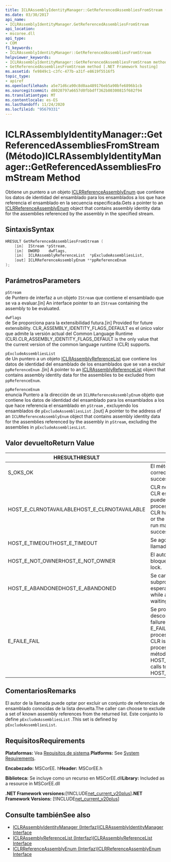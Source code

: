 ```yaml
---
title: ICLRAssemblyIdentityManager::GetReferencedAssembliesFromStream (Método)
ms.date: 03/30/2017
api_name:
- ICLRAssemblyIdentityManager.GetReferencedAssembliesFromStream
api_location:
- mscoree.dll
api_type:
- COM
f1_keywords:
- ICLRAssemblyIdentityManager::GetReferencedAssembliesFromStream
helpviewer_keywords:
- ICLRAssemblyIdentityManager::GetReferencedAssembliesFromStream method [.NET Framework hosting]
- GetReferencedAssembliesFromStream method [.NET Framework hosting]
ms.assetid: fe9849c1-c3fc-477b-a31f-e8619f5516f5
topic_type:
- apiref
ms.openlocfilehash: a5e71d6ca90c8d0aa489176eb5a90bfe6896b1cb
ms.sourcegitcommit: d8020797a6657d0fbbdff362b80300815f682f94
ms.translationtype: MT
ms.contentlocale: es-ES
ms.lasthandoff: 11/24/2020
ms.locfileid: "95679331"
---
```

# <a name="iclrassemblyidentitymanagergetreferencedassembliesfromstream-method"></a><span data-ttu-id="0aabd-102">ICLRAssemblyIdentityManager::GetReferencedAssembliesFromStream (Método)</span><span class="sxs-lookup"><span data-stu-id="0aabd-102">ICLRAssemblyIdentityManager::GetReferencedAssembliesFromStream Method</span></span>

<span data-ttu-id="0aabd-103">Obtiene un puntero a un objeto [ICLRReferenceAssemblyEnum](iclrreferenceassemblyenum-interface.md) que contiene los datos de identidad del ensamblado para los ensamblados a los que hace referencia el ensamblado en la secuencia especificada.</span><span class="sxs-lookup"><span data-stu-id="0aabd-103">Gets a pointer to an [ICLRReferenceAssemblyEnum](iclrreferenceassemblyenum-interface.md) object that contains assembly identity data for the assemblies referenced by the assembly in the specified stream.</span></span>  
  
## <a name="syntax"></a><span data-ttu-id="0aabd-104">Sintaxis</span><span class="sxs-lookup"><span data-stu-id="0aabd-104">Syntax</span></span>  
  
```cpp  
HRESULT GetReferencedAssembliesFromStream (  
    [in]  IStream *pStream,  
    [in]  DWORD    dwFlags,  
    [in]  ICLRAssemblyReferenceList  *pExcludeAssembliesList,  
    [out] ICLRReferenceAssemblyEnum **ppReferenceEnum  
);  
```  
  
## <a name="parameters"></a><span data-ttu-id="0aabd-105">Parámetros</span><span class="sxs-lookup"><span data-stu-id="0aabd-105">Parameters</span></span>  

 `pStream`  
 <span data-ttu-id="0aabd-106">de Puntero de interfaz a un objeto `IStream` que contiene el ensamblado que se va a evaluar.</span><span class="sxs-lookup"><span data-stu-id="0aabd-106">[in] An interface pointer to an `IStream` containing the assembly to be evaluated.</span></span>  
  
 `dwFlags`  
 <span data-ttu-id="0aabd-107">de Se proporciona para la extensibilidad futura.</span><span class="sxs-lookup"><span data-stu-id="0aabd-107">[in] Provided for future extensibility.</span></span> <span data-ttu-id="0aabd-108">CLR_ASSEMBLY_IDENTITY_FLAGS_DEFAULT es el único valor que admite la versión actual del Common Language Runtime (CLR).</span><span class="sxs-lookup"><span data-stu-id="0aabd-108">CLR_ASSEMBLY_IDENTITY_FLAGS_DEFAULT is the only value that the current version of the common language runtime (CLR) supports.</span></span>  
  
 `pExcludeAssembliesList`  
 <span data-ttu-id="0aabd-109">de Un puntero a un objeto [ICLRAssemblyReferenceList](iclrassemblyreferencelist-interface.md) que contiene los datos de identidad del ensamblado de los ensamblados que se van a excluir `ppReferenceEnum` .</span><span class="sxs-lookup"><span data-stu-id="0aabd-109">[in] A pointer to an [ICLRAssemblyReferenceList](iclrassemblyreferencelist-interface.md) object that contains assembly identity data for the assemblies to be excluded from `ppReferenceEnum`.</span></span>  
  
 `ppReferenceEnum`  
 <span data-ttu-id="0aabd-110">enuncia Puntero a la dirección de un `ICLRReferenceAssemblyEnum` objeto que contiene los datos de identidad del ensamblado para los ensamblados a los que hace referencia el ensamblado en `pStream` , excluyendo los ensamblados de `pExcludeAssembliesList` .</span><span class="sxs-lookup"><span data-stu-id="0aabd-110">[out] A pointer to the address of an `ICLRReferenceAssemblyEnum` object that contains assembly identity data for the assemblies referenced by the assembly in `pStream`, excluding the assemblies in `pExcludeAssembliesList`.</span></span>  
  
## <a name="return-value"></a><span data-ttu-id="0aabd-111">Valor devuelto</span><span class="sxs-lookup"><span data-stu-id="0aabd-111">Return Value</span></span>  
  
|<span data-ttu-id="0aabd-112">HRESULT</span><span class="sxs-lookup"><span data-stu-id="0aabd-112">HRESULT</span></span>|<span data-ttu-id="0aabd-113">Descripción</span><span class="sxs-lookup"><span data-stu-id="0aabd-113">Description</span></span>|  
|-------------|-----------------|  
|<span data-ttu-id="0aabd-114">S_OK</span><span class="sxs-lookup"><span data-stu-id="0aabd-114">S_OK</span></span>|<span data-ttu-id="0aabd-115">El método se devolvió correctamente.</span><span class="sxs-lookup"><span data-stu-id="0aabd-115">The method returned successfully.</span></span>|  
|<span data-ttu-id="0aabd-116">HOST_E_CLRNOTAVAILABLE</span><span class="sxs-lookup"><span data-stu-id="0aabd-116">HOST_E_CLRNOTAVAILABLE</span></span>|<span data-ttu-id="0aabd-117">CLR no se ha cargado en un proceso o CLR está en un estado en el que no puede ejecutar código administrado ni procesar la llamada correctamente.</span><span class="sxs-lookup"><span data-stu-id="0aabd-117">The CLR has not been loaded into a process, or the CLR is in a state in which it cannot run managed code or process the call successfully.</span></span>|  
|<span data-ttu-id="0aabd-118">HOST_E_TIMEOUT</span><span class="sxs-lookup"><span data-stu-id="0aabd-118">HOST_E_TIMEOUT</span></span>|<span data-ttu-id="0aabd-119">Se agotó el tiempo de espera de la llamada.</span><span class="sxs-lookup"><span data-stu-id="0aabd-119">The call timed out.</span></span>|  
|<span data-ttu-id="0aabd-120">HOST_E_NOT_OWNER</span><span class="sxs-lookup"><span data-stu-id="0aabd-120">HOST_E_NOT_OWNER</span></span>|<span data-ttu-id="0aabd-121">El autor de la llamada no posee el bloqueo.</span><span class="sxs-lookup"><span data-stu-id="0aabd-121">The caller does not own the lock.</span></span>|  
|<span data-ttu-id="0aabd-122">HOST_E_ABANDONED</span><span class="sxs-lookup"><span data-stu-id="0aabd-122">HOST_E_ABANDONED</span></span>|<span data-ttu-id="0aabd-123">Se canceló un evento mientras un subproceso o fibra bloqueados estaba esperando en él.</span><span class="sxs-lookup"><span data-stu-id="0aabd-123">An event was canceled while a blocked thread or fiber was waiting on it.</span></span>|  
|<span data-ttu-id="0aabd-124">E_FAIL</span><span class="sxs-lookup"><span data-stu-id="0aabd-124">E_FAIL</span></span>|<span data-ttu-id="0aabd-125">Se produjo un error grave desconocido.</span><span class="sxs-lookup"><span data-stu-id="0aabd-125">An unknown catastrophic failure occurred.</span></span> <span data-ttu-id="0aabd-126">Si un método devuelve E_FAIL, CLR ya no se puede usar en el proceso.</span><span class="sxs-lookup"><span data-stu-id="0aabd-126">If a method returns E_FAIL, the CLR is no longer usable within the process.</span></span> <span data-ttu-id="0aabd-127">Las llamadas subsiguientes a métodos de hospedaje devuelven HOST_E_CLRNOTAVAILABLE.</span><span class="sxs-lookup"><span data-stu-id="0aabd-127">Subsequent calls to hosting methods return HOST_E_CLRNOTAVAILABLE.</span></span>|  
  
## <a name="remarks"></a><span data-ttu-id="0aabd-128">Comentarios</span><span class="sxs-lookup"><span data-stu-id="0aabd-128">Remarks</span></span>  

 <span data-ttu-id="0aabd-129">El autor de la llamada puede optar por excluir un conjunto de referencias de ensamblado conocidas de la lista devuelta.</span><span class="sxs-lookup"><span data-stu-id="0aabd-129">The caller can choose to exclude a set of known assembly references from the returned list.</span></span> <span data-ttu-id="0aabd-130">Este conjunto lo define `pExcludeAssembliesList` .</span><span class="sxs-lookup"><span data-stu-id="0aabd-130">This set is defined by `pExcludeAssembliesList`.</span></span>  
  
## <a name="requirements"></a><span data-ttu-id="0aabd-131">Requisitos</span><span class="sxs-lookup"><span data-stu-id="0aabd-131">Requirements</span></span>  

 <span data-ttu-id="0aabd-132">**Plataformas:** Vea [Requisitos de sistema](../../get-started/system-requirements.md).</span><span class="sxs-lookup"><span data-stu-id="0aabd-132">**Platforms:** See [System Requirements](../../get-started/system-requirements.md).</span></span>  
  
 <span data-ttu-id="0aabd-133">**Encabezado:** MSCorEE. h</span><span class="sxs-lookup"><span data-stu-id="0aabd-133">**Header:** MSCorEE.h</span></span>  
  
 <span data-ttu-id="0aabd-134">**Biblioteca:** Se incluye como un recurso en MSCorEE.dll</span><span class="sxs-lookup"><span data-stu-id="0aabd-134">**Library:** Included as a resource in MSCorEE.dll</span></span>  
  
 <span data-ttu-id="0aabd-135">**.NET Framework versiones:**[!INCLUDE[net_current_v20plus](../../../../includes/net-current-v20plus-md.md)]</span><span class="sxs-lookup"><span data-stu-id="0aabd-135">**.NET Framework Versions:** [!INCLUDE[net_current_v20plus](../../../../includes/net-current-v20plus-md.md)]</span></span>  
  
## <a name="see-also"></a><span data-ttu-id="0aabd-136">Consulte también</span><span class="sxs-lookup"><span data-stu-id="0aabd-136">See also</span></span>

- [<span data-ttu-id="0aabd-137">ICLRAssemblyIdentityManager (Interfaz)</span><span class="sxs-lookup"><span data-stu-id="0aabd-137">ICLRAssemblyIdentityManager Interface</span></span>](iclrassemblyidentitymanager-interface.md)
- [<span data-ttu-id="0aabd-138">ICLRAssemblyReferenceList (Interfaz)</span><span class="sxs-lookup"><span data-stu-id="0aabd-138">ICLRAssemblyReferenceList Interface</span></span>](iclrassemblyreferencelist-interface.md)
- [<span data-ttu-id="0aabd-139">ICLRReferenceAssemblyEnum (Interfaz)</span><span class="sxs-lookup"><span data-stu-id="0aabd-139">ICLRReferenceAssemblyEnum Interface</span></span>](iclrreferenceassemblyenum-interface.md)
